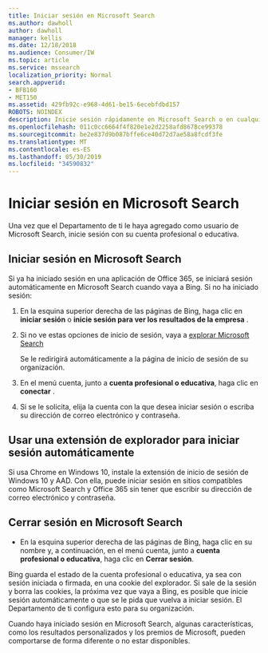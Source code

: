 ```yaml
---
title: Iniciar sesión en Microsoft Search
ms.author: dawholl
author: dawholl
manager: kellis
ms.date: 12/18/2018
ms.audience: Consumer/IW
ms.topic: article
ms.service: mssearch
localization_priority: Normal
search.appverid:
- BFB160
- MET150
ms.assetid: 429fb92c-e968-4d61-be15-6ecebfdbd157
ROBOTS: NOINDEX
description: Inicie sesión rápidamente en Microsoft Search o en cualquier aplicación de Office 365 con una cuenta profesional o educativa
ms.openlocfilehash: 011c0cc6664f4f820e1e2d2258afd8678ce99378
ms.sourcegitcommit: be2e837d9b087bffe6ce40d72d7ae58a8fcdf3fe
ms.translationtype: MT
ms.contentlocale: es-ES
ms.lasthandoff: 05/30/2019
ms.locfileid: "34590832"
---
```

# <a name="sign-in-to-microsoft-search"></a>Iniciar sesión en Microsoft Search

Una vez que el Departamento de ti le haya agregado como usuario de Microsoft Search, inicie sesión con su cuenta profesional o educativa.
  
## <a name="sign-in-to-microsoft-search"></a>Iniciar sesión en Microsoft Search

Si ya ha iniciado sesión en una aplicación de Office 365, se iniciará sesión automáticamente en Microsoft Search cuando vaya a Bing. Si no ha iniciado sesión:
  
1. En la esquina superior derecha de las páginas de Bing, haga clic en **iniciar sesión** o **inicie sesión para ver los resultados de la empresa** .
    
2. Si no ve estas opciones de inicio de sesión, vaya a [explorar Microsoft Search](https://www.bing.com/business/explore)
    
    Se le redirigirá automáticamente a la página de inicio de sesión de su organización.
    
3. En el menú cuenta, junto a **cuenta profesional o educativa**, haga clic en **conectar** .
    
4. Si se le solicita, elija la cuenta con la que desea iniciar sesión o escriba su dirección de correo electrónico y contraseña.
    
## <a name="use-a-browser-extension-to-sign-in-automatically"></a>Usar una extensión de explorador para iniciar sesión automáticamente

Si usa Chrome en Windows 10, instale la extensión de inicio de sesión de Windows 10 y AAD. Con ella, puede iniciar sesión en sitios compatibles como Microsoft Search y Office 365 sin tener que escribir su dirección de correo electrónico y contraseña.
  
## <a name="sign-out-of-microsoft-search"></a>Cerrar sesión en Microsoft Search

- En la esquina superior derecha de las páginas de Bing, haga clic en su nombre y, a continuación, en el menú cuenta, junto a **cuenta profesional o educativa**, haga clic en **Cerrar sesión**.
    
Bing guarda el estado de la cuenta profesional o educativa, ya sea con sesión iniciada o firmada, en una cookie del explorador. Si sale de la sesión y borra las cookies, la próxima vez que vaya a Bing, es posible que inicie sesión automáticamente o que se le pida que vuelva a iniciar sesión. El Departamento de ti configura esto para su organización.
  
Cuando haya iniciado sesión en Microsoft Search, algunas características, como los resultados personalizados y los premios de Microsoft, pueden comportarse de forma diferente o no estar disponibles.

  

